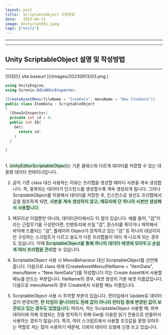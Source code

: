 ```yaml
---
layout: post
title:  ScriptableObject 사용방법
date:   2023-06-13
image: Unity/cat001.jpeg
tags: ["Unity"]
---
```

---


---
## Unity ScriptableObject 설명 및 작성방법
---


![03]({{ site.baseurl }}/images/20230613/03.png )

```c#
using UnityEngine;
using Sirenix.OdinOdinInspector;

[CreateAssetMenu(fileName = "ItemData", menuName = "New ItemData")]
public class ItemData : ScriptableObject
{
  [ShowInInspector]
  private int id = 0;
  public int ID{
    Get{
      return id;
    }
  }
   
}
```
<br>
1. <mark style='background-color: #dcffe4'>UnityEditorScriptableObject</mark>는 기존 클래스와 다르게 데이터를 저장할 수 있는 대용량 데이터 컨테이너입니다.

2. 굳이 기존 class 대신 사용하는 이유는 프리팹을 생성할 때마다 사본을 계속 생성합니다. 즉, 중복되는 데이터가 인스턴스를 생성할수록 계속 생성되게 됩니다. 그러나 ScriptableObject를 이용해서 데이터를 저장한 후, 인스턴스로 생선도 프리팹에서 값을 참조하게 되면, <mark style='background-color: #dcffe4'>사본을 계속 생성하지 않고, 메모리에 단 하나의 사본만 생성해서 사용합니다.</mark>

3. 메모리상 이점뿐만 아니라, 데이터관리에서도 이 점이 있습니다. 예를 들어, "검"이라는 근접무기를 구성한다면, 인벤토리에 쓰일 "검", 몬스터를 죽이거나 제작해서 바닥에 드롭되는 "검", 플레이어 Object가 장착하고 있는 "검" 등 하나의 대상이지만 구성하는 스크립트가 다르고 용도가 다른 프리팹들이 여러 개 나오게 되는 경우도 있습니다. 이때 <mark style='background-color: #dcffe4'>ScriptableObject를 통해 하나의 데이터 에셋에 모아두고 손쉽게 여러 프리팹을 관리</mark>할 수 있습니다.

4. ScriptableObject 사용 시 MonoBehaviour 대신 ScriptableObject를 선언해 줍니다. 다음으로 class 위에 [CreateAssetMenu(fileName = "ItemData", menuName = "New ItemData")]를 작성합니다 이는 Create Asset에서 사용할 메뉴를 만드는 부분입니다. fileName의 경우, 에셋 생성이 기본 에셋 이름값입니다. 다음으로 menuName의 경우 Create에서 사용할 메뉴 이름입니다.

5. ScriptableObject 사용 시 주의할 부분이 있습니다. 런타임에서 Update로 데이터 값이 변경되면, <mark style='background-color: #dcffe4'>런 타임이 끝나더라도 원래 값이 아니라 런타임 중에 변경된 값이 보관되고 있는 경우도 있었습니다.</mark> 따라서, 저는 ScriptableObject 사용할 때, 외부 데이터에 의해 오염되는 것을 방지하기 위해 Get을 이용한 읽기 전용으로 만들어서 사용하는 경우가 많습니다. 특히, 여러 스크립트에서 사용할 초깃값을 몽땅 모아두는 역할로 저는 많이 사용하기 때문에, 더욱이 데이터 오염에 신경 쓰고 있습니다.

